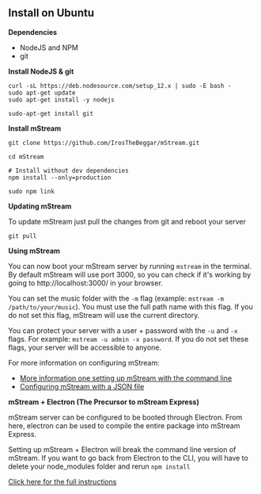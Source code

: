 ## Install on Ubuntu

**Dependencies**

* NodeJS and NPM
* git

**Install NodeJS & git**

```shell
curl -sL https://deb.nodesource.com/setup_12.x | sudo -E bash -
sudo apt-get update
sudo apt-get install -y nodejs

sudo-apt-get install git
```

**Install mStream**

```shell
git clone https://github.com/IrosTheBeggar/mStream.git

cd mStream

# Install without dev dependencies
npm install --only=production

sudo npm link
```

**Updating mStream**

To update mStream just pull the changes from git and reboot your server

```shell
git pull
```

**Using mStream**

You can now boot your mStream server by running `mstream` in the terminal.  By default mStream will use port 3000, so you can check if it's working by going to http://localhost:3000/ in your browser.

You can set the music folder with the `-m` flag (example: `mstream -m /path/to/your/music`).  You must use the full path name with this flag.  If you do not set this flag, mStream will use the current directory.

You can protect your server with a user + password with the `-u` and `-x` flags.  For example: `mstream -u admin -x password`.  If you do not set these flags, your server will be accessible to anyone.

For more information on configuring mStream:
* [More information one setting up mStream with the command line](cli_arguments.md)
* [Configuring mStream with a JSON file](json_config.md)


**mStream + Electron (The Precursor to mStream Express)**

mStream server can be configured to be booted through Electron.  From here, electron can be used to compile the entire package into mStream Express.

Setting up mStream + Electron will break the command line version of mStream.  If you want to go back from Electron to the CLI, you will have to delete your node_modules folder and rerun `npm install`

[Click here for the full instructions](electron-install.md)
